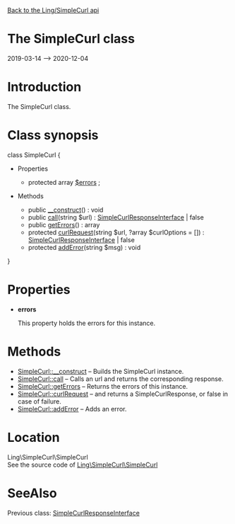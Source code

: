 [Back to the Ling/SimpleCurl api](https://github.com/lingtalfi/SimpleCurl/blob/master/doc/api/Ling/SimpleCurl.md)



The SimpleCurl class
================
2019-03-14 --> 2020-12-04






Introduction
============

The SimpleCurl class.



Class synopsis
==============


class <span class="pl-k">SimpleCurl</span>  {

- Properties
    - protected array [$errors](#property-errors) ;

- Methods
    - public [__construct](https://github.com/lingtalfi/SimpleCurl/blob/master/doc/api/Ling/SimpleCurl/SimpleCurl/__construct.md)() : void
    - public [call](https://github.com/lingtalfi/SimpleCurl/blob/master/doc/api/Ling/SimpleCurl/SimpleCurl/call.md)(string $url) : [SimpleCurlResponseInterface](https://github.com/lingtalfi/SimpleCurl/blob/master/doc/api/Ling/SimpleCurl/Response/SimpleCurlResponseInterface.md) | false
    - public [getErrors](https://github.com/lingtalfi/SimpleCurl/blob/master/doc/api/Ling/SimpleCurl/SimpleCurl/getErrors.md)() : array
    - protected [curlRequest](https://github.com/lingtalfi/SimpleCurl/blob/master/doc/api/Ling/SimpleCurl/SimpleCurl/curlRequest.md)(string $url, ?array $curlOptions = []) : [SimpleCurlResponseInterface](https://github.com/lingtalfi/SimpleCurl/blob/master/doc/api/Ling/SimpleCurl/Response/SimpleCurlResponseInterface.md) | false
    - protected [addError](https://github.com/lingtalfi/SimpleCurl/blob/master/doc/api/Ling/SimpleCurl/SimpleCurl/addError.md)(string $msg) : void

}




Properties
=============

- <span id="property-errors"><b>errors</b></span>

    This property holds the errors for this instance.
    
    



Methods
==============

- [SimpleCurl::__construct](https://github.com/lingtalfi/SimpleCurl/blob/master/doc/api/Ling/SimpleCurl/SimpleCurl/__construct.md) &ndash; Builds the SimpleCurl instance.
- [SimpleCurl::call](https://github.com/lingtalfi/SimpleCurl/blob/master/doc/api/Ling/SimpleCurl/SimpleCurl/call.md) &ndash; Calls an url and returns the corresponding response.
- [SimpleCurl::getErrors](https://github.com/lingtalfi/SimpleCurl/blob/master/doc/api/Ling/SimpleCurl/SimpleCurl/getErrors.md) &ndash; Returns the errors of this instance.
- [SimpleCurl::curlRequest](https://github.com/lingtalfi/SimpleCurl/blob/master/doc/api/Ling/SimpleCurl/SimpleCurl/curlRequest.md) &ndash; and returns a SimpleCurlResponse, or false in case of failure.
- [SimpleCurl::addError](https://github.com/lingtalfi/SimpleCurl/blob/master/doc/api/Ling/SimpleCurl/SimpleCurl/addError.md) &ndash; Adds an error.





Location
=============
Ling\SimpleCurl\SimpleCurl<br>
See the source code of [Ling\SimpleCurl\SimpleCurl](https://github.com/lingtalfi/SimpleCurl/blob/master/SimpleCurl.php)



SeeAlso
==============
Previous class: [SimpleCurlResponseInterface](https://github.com/lingtalfi/SimpleCurl/blob/master/doc/api/Ling/SimpleCurl/Response/SimpleCurlResponseInterface.md)<br>
